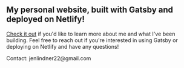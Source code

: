## My personal website, built with Gatsby and deployed on Netlify! 
[Check it out](https://www.jen-lindner.com/) if you'd like to learn more about me and what I've been building. Feel free to reach out if you're interested in using Gatsby or deploying on Netlify and have any questions! 
<p>Contact: jenlindner22@gmail.com</p>
